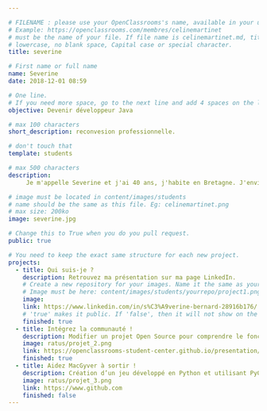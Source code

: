 ```yaml
---

# FILENAME : please use your OpenClassrooms's name, available in your url.
# Example: https://openclassrooms.com/membres/celinemartinet
# must be the name of your file. If file name is celinemartinet.md, title is celinemartinet.
# lowercase, no blank space, Capital case or special character.
title: severine

# First name or full name
name: Severine
date: 2018-12-01 08:59

# One line.
# If you need more space, go to the next line and add 4 spaces on the left, as in 'description'.
objective: Devenir développeur Java

# max 100 characters
short_description: reconvesion professionnelle.

# don't touch that
template: students

# max 500 characters
description:
     Je m'appelle Severine et j'ai 40 ans, j'habite en Bretagne. J'envisage une reconversion pour enfin exercer un métier qui me plait mais je n'ai aucune notion en informatique.

# image must be located in content/images/students
# name should be the same as this file. Eg: celinemartinet.png
# max size: 200ko
image: severine.jpg

# Change this to True when you do you pull request.
public: true

# You need to keep the exact same structure for each new project.
projects:
  - title: Qui suis-je ?
    description: Retrouvez ma présentation sur ma page LinkedIn.
    # Create a new repository for your images. Name it the same as your nickname and profile picture.
    # Image must be here: content/images/students/yourrepo/project1.png
    image: 
    link: https://www.linkedin.com/in/s%C3%A9verine-bernard-28916b176/
    # 'true' makes it public. If 'false', then it will not show on the website.
    finished: true
  - title: Intégrez la communauté !
    description: Modifier un projet Open Source pour comprendre le fonctionnement de Git, de Github et des pull requests.
    image: ratus/projet_2.png
    link: https://openclassrooms-student-center.github.io/presentation/students/ratus.html
    finished: true
  - title: Aidez MacGyver à sortir !
    description: Création d’un jeu développé en Python et utilisant PyGame.
    image: ratus/projet_3.png
    link: https://www.github.com
    finished: false
---
```

